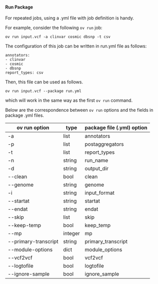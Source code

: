 #### Run Package

For repeated jobs, using a .yml file with job definition is handy.

For example, consider the following `ov run` job:

    ov run input.vcf -a clinvar cosmic dbsnp -t csv

The configuration of this job can be written in run.yml file as follows:

    annotators: 
    - clinvar
    - cosmic
    - dbsnp
    report_types: csv

Then, this file can be used as follows.

    ov run input.vcf --package run.yml

which will work in the same way as the first `ov run` command.

Below are the correspondence between `ov run` options and the fields in package .yml files.

| ov run option | type | package file (.yml) option |
|---------------|------|----------------------------|
| -a | list | annotators |
| -p | list | postaggregators |
| -t | list | report\_types |
| -n | string | run\_name |
| -d | string | output\_dir |
| --clean | bool | clean |
| --genome | string | genome |
| -i | string | input\_format |
| --startat | string | startat |
| --endat | string | endat |
| --skip | list | skip |
| --keep-temp | bool | keep\_temp |
| --mp | integer | mp |
| --primary-transcript | string | primary\_transcript |
| --module-options | dict | module\_options |
| --vcf2vcf | bool | vcf2vcf |
| --logtofile | bool | logtofile |
| --ignore-sample | bool | ignore\_sample |

